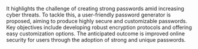 It  highlights the challenge of creating strong passwords amid increasing cyber threats. To tackle this, a user-friendly password generator is proposed, aiming to produce highly secure and customizable passwords. Key objectives include developing robust encryption protocols and offering easy customization options. The anticipated outcome is improved online security for users through the adoption of strong and unique passwords.
